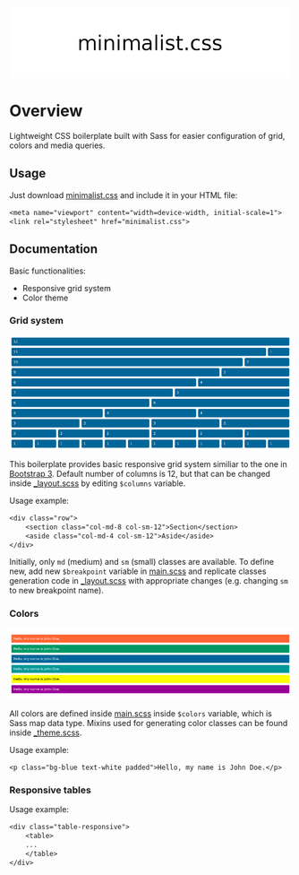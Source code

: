 <p align="center">
	<img src="assets/logo.png" alt="PHP MVC Boilerplate">
</p>

# Overview

Lightweight CSS boilerplate built with Sass for easier configuration of grid, colors and media queries.

## Usage

Just download [minimalist.css](css/minimalist.css) and include it in your HTML file:

```
<meta name="viewport" content="width=device-width, initial-scale=1">
<link rel="stylesheet" href="minimalist.css">
```

## Documentation

Basic functionalities:

- Responsive grid system
- Color theme

### Grid system

![Grid system](assets/grid.png)

This boilerplate provides basic responsive grid system similiar to the one in [Bootstrap 3](https://getbootstrap.com/). Default number of columns is 12, but that can be changed inside [_layout.scss](sass/_layout.scss) by editing `$columns` variable.

Usage example:

```
<div class="row">
	<section class="col-md-8 col-sm-12">Section</section>
	<aside class="col-md-4 col-sm-12">Aside</aside>
</div>
```

Initially, only `md` (medium) and `sm` (small) classes are available. To define new, add new `$breakpoint` variable in [main.scss](sass/main.scss) and replicate classes generation code in [_layout.scss](sass/_layout.scss) with appropriate changes (e.g. changing `sm` to new breakpoint name).

### Colors

![Colors](assets/colors.png)

All colors are defined inside [main.scss](sass/main.scss) inside `$colors` variable, which is Sass map data type. Mixins used for generating color classes can be found inside [_theme.scss](sass/_theme.scss).

Usage example:

```
<p class="bg-blue text-white padded">Hello, my name is John Doe.</p>
```

### Responsive tables

Usage example:

```
<div class="table-responsive">
	<table>
	...
	</table>
</div>
```
